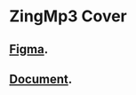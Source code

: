 # ZingMp3 Cover
## [Figma](https://www.figma.com/file/MDzsvbsWOw6HyrL2WDOxDG/Untitled?type=design&node-id=0%3A1&mode=design&t=cxdOYu3EkQYfVjXw-1).
## [Document](https://docs.google.com/document/d/12nNpw56Z3j493yeX8HM-YYXI90XV1e4gIzuYCDvzeBs/edit?usp=sharing).
